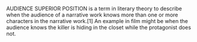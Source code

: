 AUDIENCE SUPERIOR POSITION is a term in literary theory to describe when the audience of a narrative work knows more than one or more characters in the narrative work.[1] An example in film might be when the audience knows the killer is hiding in the closet while the protagonist does not.
